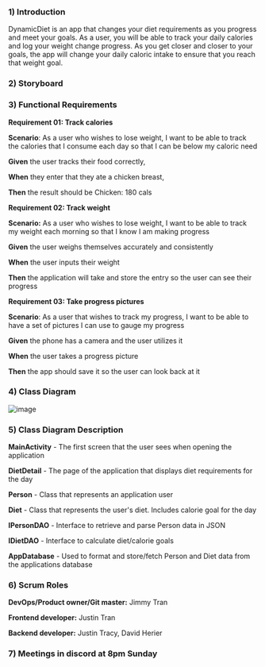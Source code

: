 ### 1)  Introduction

DynamicDiet is an app that changes your diet requirements as you progress and meet your goals. As a user, you will be able to track your daily calories and log your weight change progress. As you get closer and closer to your goals, the app will change your daily caloric intake to ensure that you reach that weight goal.
### 2) Storyboard
### 3) Functional Requirements 
**Requirement 01: Track calories**

**Scenario**: As a user who wishes to lose weight, I want to be able to track the calories that I consume each day so that I can be below my caloric need

**Given** the user tracks their food correctly,

**When** they enter that they ate a chicken breast,

**Then** the result should be Chicken: 180 cals

**Requirement 02: Track weight**

**Scenario:** As a user who wishes to lose weight, I want to be able to track my weight each morning so that I know I am making progress

**Given** the user weighs themselves accurately and consistently

**When** the user inputs their weight

**Then** the application will take and store the entry so the user can see their progress


**Requirement 03: Take progress pictures**

**Scenario**: As a user that wishes to track my progress, I want to be able to have a set of pictures I can use to gauge my progress 

**Given** the phone has a camera and the user utilizes it

**When** the user takes a progress picture

**Then** the app should save it so the user can look back at it


### 4) Class Diagram
![image](https://user-images.githubusercontent.com/31493216/151727610-b3a7e80f-cda8-463c-bed4-76c3d6f3403c.png)


### 5) Class Diagram Description
**MainActivity** - The first screen that the user sees when opening the application

**DietDetail** - The page of the application that displays diet requirements for the day

**Person** - Class that represents an application user

**Diet** - Class that represents the user's diet.  Includes calorie goal for the day

**IPersonDAO** - Interface to retrieve and parse Person data in JSON

**IDietDAO** - Interface to calculate diet/calorie goals

**AppDatabase** - Used to format and store/fetch Person and Diet data from the applications database


### 6) Scrum Roles
**DevOps/Product owner/Git master:** Jimmy Tran

**Frontend developer:** Justin Tran

**Backend developer:** Justin Tracy, David Herier
### 7) Meetings in discord at 8pm Sunday


